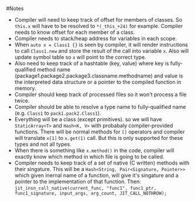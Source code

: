 #Notes
- Compiler will need to keep track of offset for members of classes. So `this.x` will have to be resolved to `*(_this_+24)` for example. Compiler needs to know offset for each member of a class.
- Compiler needs to stack/heap address for variables in each scope. 
- When `auto x = Class1 {}` is seen by compiler, it will render instructions to call `Class1.new` and store the result of the call into variable `x`. Also will update symbol table so `x` will point to the correct type. 
- Also need to keep track of a hashtable (key, value) where key is fully-qualified method name (package1.package2.package3.classname.methodname) and value is the interpreted data structure or a pointer to the compiled function in memory.
- Compiler should keep track of processed files so it won't process a file twice. 
- Compiler should be able to resolve a type name to fully-qualified name (e.g. `Class1` to `pack1.pack2.Class1`).
- Everything will be a class (except primitives). so we will have `StaticArray<T>` and `Hash<K, V>` with probabaly compiler-provided functions. There will be normal methods for `[]` operators and compiler will translate `x[1]` to `x.get(1)` call. But this is only supported for these types and not all types. 
- When there is something like `x.method()` in the code, compiler will exactly know which method in which file is going to be called.
- Compiler needs to keep track of a set of native (C written) methods with their singature. This will be a `Hash<String, Pair<Signature, Pointer>>` which given inernal name of a function, will give it's singature and a pointer to the implementation of that function. Then:
`jit_insn_call_native(current_func, "func1", func1_ptr, func1_signature, input_args, arg_count, JIT_CALL_NOTHROW);`
